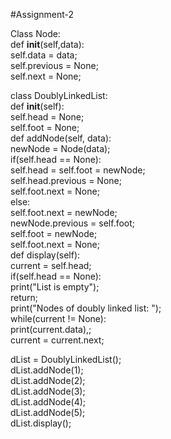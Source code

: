 #Assignment-2 






Class Node:    
    def __init__(self,data):    
        self.data = data;    
        self.previous = None;    
        self.next = None;    
            
class DoublyLinkedList:       
    def __init__(self):    
        self.head = None;    
        self.foot = None;      
    def addNode(self, data):       
        newNode = Node(data);     
        if(self.head == None):    
            self.head = self.foot = newNode;    
            self.head.previous = None;       
            self.foot.next = None;    
        else:    
            self.foot.next = newNode;    
            newNode.previous = self.foot;     
            self.foot = newNode;    
            self.foot.next = None;    
    def display(self):    
        current = self.head;    
        if(self.head == None):    
            print("List is empty");    
            return;    
        print("Nodes of doubly linked list: ");    
        while(current != None):       
            print(current.data),;    
            current = current.next;    
                
dList = DoublyLinkedList();      
dList.addNode(1);    
dList.addNode(2);    
dList.addNode(3);    
dList.addNode(4);    
dList.addNode(5);       
dList.display();  
